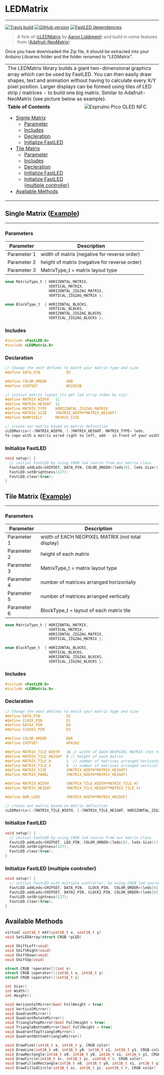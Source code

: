 
# LEDMatrix
------------
[![Travis build](https://img.shields.io/travis/Jorgen-VikingGod/LEDMatrix.svg)](https://travis-ci.org/Jorgen-VikingGod/LEDMatrix) 
[![GitHub version](https://img.shields.io/github/release/Jorgen-VikingGod/LEDMatrix.svg)](https://github.com/Jorgen-VikingGod/LEDMatrix/releases/latest) 
[![FastLED dependencies](https://img.shields.io/badge/dependencies-FastLED-blue.svg)](https://github.com/FastLED/FastLED) 

> A fork of ([cLEDMatrix](https://github.com/AaronLiddiment/LEDMatrix) by [Aaron Liddiment](https://github.com/AaronLiddiment)) and build in some features from ([Adafruit-NeoMatrix](https://github.com/adafruit/Adafruit_NeoMatrix))

Once you have downloaded the Zip file, it should be extracted into your Arduino Libraries folder and the folder renamed to "LEDMatrix".

<table>
  <tr>
    <td colspan="2">
      The LEDMatrix library builds a giant two-dimensional graphics array which can be used by FastLED. You can then easily draw shapes, text and animation without having to calculate every X/Y pixel position. Larger displays can be formed using tiles of LED strip / matrices - to build one big matrix. Similar to Adafruit-NeoMatrix (see picture below as example).
    </td>
  </tr>
  <tr style="vertical-align: top;">
    <td width="50%">
      <strong>Table of Contents</strong>
      <ul>
      <li><a href="#single-matrix-example">Signle Matrix</a>
          <ul>
            <li><a href="#parameters">Parameter</a></li>
            <li><a href="#includes">Includes</a></li>
            <li><a href="#decleration">Decleration</a></li>
            <li><a href="#initialize-fastled">Initialize FastLED</a></li>
          </ul>
        </li>
        <li><a href="#tile-matrix-example">Tile Matrix</a>
          <ul>
            <li><a href="#parameters-1">Parameter</a></li>
            <li><a href="#includes-1">Includes</a></li>
            <li><a href="#decleration-1">Decleration</a></li>
            <li><a href="#initialize-fastled-1">Initialize FastLED</a></li>
            <li><a href="#initialize-fastled-multiple-controller">Initialize FastLED (multiple controller)</a></li>
          </ul>
        </li>
        <li><a href="#available-methods">Available Methods</a></li>
        </li>
      </ul>
    </td>
    <td>
      <img src="https://cdn-learn.adafruit.com/assets/assets/000/010/704/medium640/leds_hairy.png?1377844757" alt="Espruino Pico OLED NFC" />
    </td>
  </tr>
</table>

## Single Matrix ([Example](examples/MatrixExample1/MatrixExample1.ino))
----------------------------------------------------------------
### Parameters
| Parameter    | Description                                   |
| ------------ |-----------------------------------------------|
| Parameter 1  | width of matrix (negative for reverse order)  |
| Parameter 2  | height of matrix  (negative for reverse order)|
| Parameter 3  | MatrixType_t = matrix layout type             |

```c
enum MatrixType_t { HORIZONTAL_MATRIX,
                    VERTICAL_MATRIX,
                    HORIZONTAL_ZIGZAG_MATRIX,
                    VERTICAL_ZIGZAG_MATRIX };

enum BlockType_t  { HORIZONTAL_BLOCKS,
                    VERTICAL_BLOCKS,
                    HORIZONTAL_ZIGZAG_BLOCKS,
                    VERTICAL_ZIGZAG_BLOCKS };
```

### Includes
```c
#include <FastLED.h>
#include <LEDMatrix.h>
```

### Declaration
```c
// Change the next defines to match your matrix type and size
#define DATA_PIN            D5

#define COLOR_ORDER         GRB
#define CHIPSET             WS2812B

// initial matrix layout (to get led strip index by x/y)
#define MATRIX_WIDTH   11
#define MATRIX_HEIGHT  11
#define MATRIX_TYPE    HORIZONTAL_ZIGZAG_MATRIX
#define MATRIX_SIZE    (MATRIX_WIDTH*MATRIX_HEIGHT)
#define NUMPIXELS      MATRIX_SIZE

// create our matrix based on matrix definition
cLEDMatrix<[-]MATRIX_WIDTH, [-]MATRIX_HEIGHT, MATRIX_TYPE> leds;
To cope with a matrix wired right to left, add - in front of your width. Similarly if the matrix is wired down to up, add - in front of height.
```

### Initialize FastLED
```c
void setup() {
  // initial FastLED by using CRGB led source from our matrix class
  FastLED.addLeds<CHIPSET, DATA_PIN, COLOR_ORDER>(leds[0], leds.Size()).setCorrection(TypicalSMD5050);
  FastLED.setBrightness(127);
  FastLED.clear(true);
}
```


## Tile Matrix ([Example](examples/MatrixTilesExample/MatrixTilesExample.ino))
----------------------------------------------------------------
### Parameters
| Parameter    | Description                                       |
| ------------ |---------------------------------------------------|
| Parameter 1  | width of EACH NEOPIXEL MATRIX (not total display) |
| Parameter 2  | height of each matrix                             |
| Parameter 3  | MatrixType_t = matrix layout type                 |
| Parameter 4  | number of matrices arranged horizontally          |
| Parameter 5  | number of matrices arranged vertically            |
| Parameter 6  | BlockType_t = layout of each matrix tile          |

```c
enum MatrixType_t { HORIZONTAL_MATRIX,
                    VERTICAL_MATRIX,
                    HORIZONTAL_ZIGZAG_MATRIX,
                    VERTICAL_ZIGZAG_MATRIX };

enum BlockType_t  { HORIZONTAL_BLOCKS,
                    VERTICAL_BLOCKS,
                    HORIZONTAL_ZIGZAG_BLOCKS,
                    VERTICAL_ZIGZAG_BLOCKS };
```

### Includes
```c
#include <FastLED.h>
#include <LEDMatrix.h>
```

### Declaration
```c
// Change the next defines to match your matrix type and size
#define DATA_PIN            D2
#define CLOCK_PIN           D1
#define DATA2_PIN           D4
#define CLOCK2_PIN          D3

#define COLOR_ORDER         BGR
#define CHIPSET             APA102

#define MATRIX_TILE_WIDTH   16 // width of EACH NEOPIXEL MATRIX (not total display)
#define MATRIX_TILE_HEIGHT  8 // height of each matrix
#define MATRIX_TILE_H       1  // number of matrices arranged horizontally (negative for reverse order)
#define MATRIX_TILE_V       8  // number of matrices arranged vertically (negative for reverse order)
#define MATRIX_SIZE         (MATRIX_WIDTH*MATRIX_HEIGHT)
#define MATRIX_PANEL        (MATRIX_WIDTH*MATRIX_HEIGHT)

#define MATRIX_WIDTH        (MATRIX_TILE_WIDTH*MATRIX_TILE_H)
#define MATRIX_HEIGHT       (MATRIX_TILE_HEIGHT*MATRIX_TILE_V)

#define NUM_LEDS            (MATRIX_WIDTH*MATRIX_HEIGHT)

// create our matrix based on matrix definition
cLEDMatrix<[-]MATRIX_TILE_WIDTH, [-]MATRIX_TILE_HEIGHT, HORIZONTAL_ZIGZAG_MATRIX, [-]MATRIX_TILE_H, [-]MATRIX_TILE_V, VERTICAL_BLOCKS> leds;
```

### Initialize FastLED
```c
void setup() {
  // initial FastLED by using CRGB led source from our matrix class
  FastLED.addLeds<CHIPSET, LED_PIN, COLOR_ORDER>(leds[0], leds.Size());
  FastLED.setBrightness(127);
  FastLED.clear(true);
}
```

### Initialize FastLED (multiple controller)
```c
void setup() {
  // initial FastLED with multiple controller, by using CRGB led source from each matrix panal  
  FastLED.addLeds<CHIPSET, DATA_PIN,  CLOCK_PIN,  COLOR_ORDER>(leds[0], 0,             leds.Size()/2).setCorrection(TypicalSMD5050);
  FastLED.addLeds<CHIPSET, DATA2_PIN, CLOCK2_PIN, COLOR_ORDER>(leds[0], leds.Size()/2, leds.Size()/2).setCorrection(TypicalSMD5050);
  FastLED.setBrightness(127);
  FastLED.clear(true);
}
```

## Available Methods
```c
virtual uint16_t mXY(uint16_t x, uint16_t y)
void SetLEDArray(struct CRGB *pLED)

void ShiftLeft(void)
void ShiftRight(void)
void ShiftDown(void)
void ShiftUp(void)

struct CRGB *operator[](int n)
struct CRGB &operator()(int16_t x, int16_t y)
struct CRGB &operator()(int16_t i)

int Size()
int Width()
int Height()

void HorizontalMirror(bool FullHeight = true)
void VerticalMirror()
void QuadrantMirror()
void QuadrantRotateMirror()
void TriangleTopMirror(bool FullHeight = true)
void TriangleBottomMirror(bool FullHeight = true)
void QuadrantTopTriangleMirror()
void QuadrantBottomTriangleMirror()

void DrawPixel(int16_t x, int16_t y, CRGB color)
void DrawLine(int16_t x0, int16_t y0, int16_t x1, int16_t y1, CRGB color)
void DrawRectangle(int16_t x0, int16_t y0, int16_t x1, int16_t y1, CRGB color)
void DrawCircle(int16_t xc, int16_t yc, uint16_t r, CRGB color)
void DrawFilledRectangle(int16_t x0, int16_t y0, int16_t x1, int16_t y1, CRGB color)
void DrawFilledCircle(int16_t xc, int16_t yc, uint16_t r, CRGB color)
```
